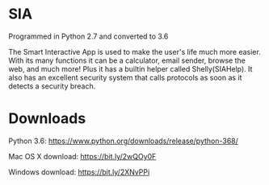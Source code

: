 # SIA
Programmed in Python 2.7 and converted to 3.6

The Smart Interactive App is used to make the user's life much more easier. With its many functions it can be a calculator, email sender, browse the web, and much more! Plus it has a builtin helper called Shelly(SIAHelp). It also has an excellent security system that calls protocols as soon as it detects a security breach.

# Downloads
Python 3.6: https://www.python.org/downloads/release/python-368/

Mac OS X download:
https://bit.ly/2wQOy0F

Windows download:
https://bit.ly/2XNvPPi
